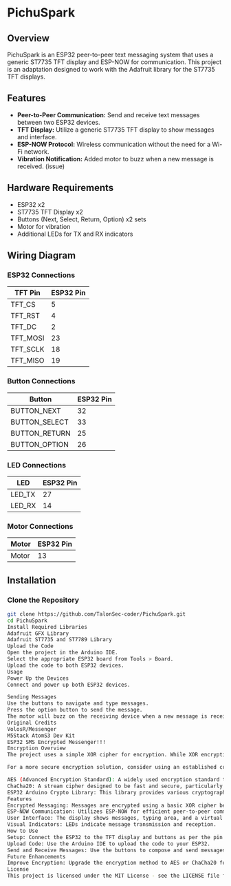 # PichuSpark

## Overview

PichuSpark is an ESP32 peer-to-peer text messaging system that uses a generic ST7735 TFT display and ESP-NOW for communication. This project is an adaptation designed to work with the Adafruit library for the ST7735 TFT displays.

## Features
- **Peer-to-Peer Communication:** Send and receive text messages between two ESP32 devices.
- **TFT Display:** Utilize a generic ST7735 TFT display to show messages and interface.
- **ESP-NOW Protocol:** Wireless communication without the need for a Wi-Fi network.
- **Vibration Notification:** Added motor to buzz when a new message is received. (issue)

## Hardware Requirements
- ESP32 x2
- ST7735 TFT Display x2
- Buttons (Next, Select, Return, Option) x2 sets
- Motor for vibration
- Additional LEDs for TX and RX indicators

## Wiring Diagram

### ESP32 Connections
| TFT Pin  | ESP32 Pin |
|----------|-----------|
| TFT_CS   | 5         |
| TFT_RST  | 4         |
| TFT_DC   | 2         |
| TFT_MOSI | 23        |
| TFT_SCLK | 18        |
| TFT_MISO | 19        |

### Button Connections
| Button        | ESP32 Pin |
|---------------|-----------|
| BUTTON_NEXT   | 32        |
| BUTTON_SELECT | 33        |
| BUTTON_RETURN | 25        |
| BUTTON_OPTION | 26        |

### LED Connections
| LED    | ESP32 Pin |
|--------|-----------|
| LED_TX | 27        |
| LED_RX | 14        |

### Motor Connections
| Motor  | ESP32 Pin |
|--------|-----------|
| Motor  | 13        |

## Installation

### Clone the Repository
```sh
git clone https://github.com/TalonSec-coder/PichuSpark.git
cd PichuSpark
Install Required Libraries
Adafruit GFX Library
Adafruit ST7735 and ST7789 Library
Upload the Code
Open the project in the Arduino IDE.
Select the appropriate ESP32 board from Tools > Board.
Upload the code to both ESP32 devices.
Usage
Power Up the Devices
Connect and power up both ESP32 devices.

Sending Messages
Use the buttons to navigate and type messages.
Press the option button to send the message.
The motor will buzz on the receiving device when a new message is received.
Original Credits
VolosR/Messenger
M5Stack AtomS3 Dev Kit
ESP32 SMS Encrypted Messenger!!!
Encryption Overview
The project uses a simple XOR cipher for encryption. While XOR encryption is easy to implement and can obscure data to some extent, it is not secure against more sophisticated attacks. XOR encryption can be broken easily if the key or part of the key is known or guessed.

For a more secure encryption solution, consider using an established cryptographic library that provides stronger algorithms. Here are a few suggestions:

AES (Advanced Encryption Standard): A widely used encryption standard that is secure and efficient. The ESP32 has hardware support for AES encryption.
ChaCha20: A stream cipher designed to be fast and secure, particularly suitable for embedded systems.
ESP32 Arduino Crypto Library: This library provides various cryptographic functions, including AES, RSA, SHA, and more.
Features
Encrypted Messaging: Messages are encrypted using a basic XOR cipher before transmission.
ESP-NOW Communication: Utilizes ESP-NOW for efficient peer-to-peer communication.
User Interface: The display shows messages, typing area, and a virtual keyboard for message composition.
Visual Indicators: LEDs indicate message transmission and reception.
How to Use
Setup: Connect the ESP32 to the TFT display and buttons as per the pin configuration.
Upload Code: Use the Arduino IDE to upload the code to your ESP32.
Send and Receive Messages: Use the buttons to compose and send messages. Received messages will be displayed on the screen.
Future Enhancements
Improve Encryption: Upgrade the encryption method to AES or ChaCha20 for better security.
License
This project is licensed under the MIT License - see the LICENSE file for details.
